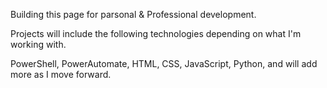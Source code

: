 Building this page for parsonal & Professional development. 

Projects will include the following technologies depending on what I'm working with.

PowerShell, PowerAutomate, HTML, CSS, JavaScript, Python, and will add more as I move forward.
